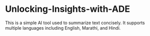 # Unlocking-Insights-with-ADE
This is a simple AI tool used to summarize text concisely. It supports multiple languages including English, Marathi, and Hindi.
